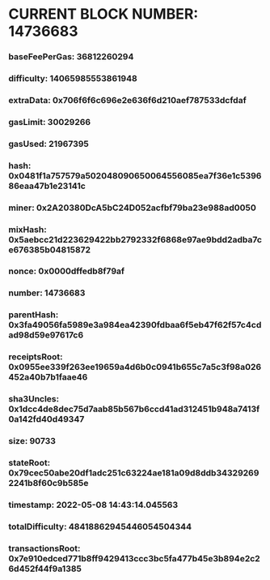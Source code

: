 # CURRENT BLOCK NUMBER: 14736683

### baseFeePerGas: 36812260294
### difficulty: 14065985553861948
### extraData: 0x706f6f6c696e2e636f6d210aef787533dcfdaf
### gasLimit: 30029266
### gasUsed: 21967395
### hash: 0x0481f1a757579a502048090650064556085ea7f36e1c539686eaa47b1e23141c
### miner: 0x2A20380DcA5bC24D052acfbf79ba23e988ad0050
### mixHash: 0x5aebcc21d223629422bb2792332f6868e97ae9bdd2adba7ce676385b04815872
### nonce: 0x0000dffedb8f79af
### number: 14736683
### parentHash: 0x3fa49056fa5989e3a984ea42390fdbaa6f5eb47f62f57c4cdad98d59e97617c6
### receiptsRoot: 0x0955ee339f263ee19659a4d6b0c0941b655c7a5c3f98a026452a40b7b1faae46
### sha3Uncles: 0x1dcc4de8dec75d7aab85b567b6ccd41ad312451b948a7413f0a142fd40d49347
### size: 90733
### stateRoot: 0x79cec50abe20df1adc251c63224ae181a09d8ddb343292692241b8f60c9b585e
### timestamp: 2022-05-08 14:43:14.045563
### totalDifficulty: 48418862945446054504344
### transactionsRoot: 0x7e910edced771b8ff9429413ccc3bc5fa477b45e3b894e2c26d452f44f9a1385

